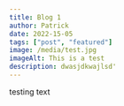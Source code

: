 ```yaml
---
title: Blog 1
author: Patrick
date: 2022-15-05
tags: ["post", "featured"]
image: /media/test.jpg
imageAlt: This is a test  
description: dwasjdkwajlsd'
---
```


testing text